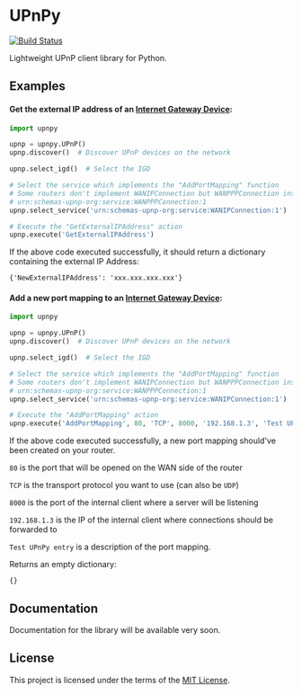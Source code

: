 # UPnPy
[![Build Status](https://travis-ci.org/5kyc0d3r/upnpy.svg?branch=master)](https://travis-ci.org/5kyc0d3r/upnpy)

Lightweight UPnP client library for Python.

## Examples

#### Get the external IP address of an [Internet Gateway Device](https://en.wikipedia.org/wiki/Internet_Gateway_Device_Protocol):
```python
import upnpy

upnp = upnpy.UPnP()
upnp.discover()  # Discover UPnP devices on the network

upnp.select_igd()  # Select the IGD

# Select the service which implements the "AddPortMapping" function
# Some routers don't implement WANIPConnection but WANPPPConnection instead:
# urn:schemas-upnp-org:service:WANPPPConnection:1
upnp.select_service('urn:schemas-upnp-org:service:WANIPConnection:1')

# Execute the "GetExternalIPAddress" action
upnp.execute('GetExternalIPAddress')
```
If the above code executed successfully, it should return a dictionary containing the external IP Address:

```
{'NewExternalIPAddress': 'xxx.xxx.xxx.xxx'}
```

#### Add a new port mapping to an [Internet Gateway Device](https://en.wikipedia.org/wiki/Internet_Gateway_Device_Protocol):
```python
import upnpy

upnp = upnpy.UPnP()
upnp.discover()  # Discover UPnP devices on the network

upnp.select_igd()  # Select the IGD

# Select the service which implements the "AddPortMapping" function
# Some routers don't implement WANIPConnection but WANPPPConnection instead:
# urn:schemas-upnp-org:service:WANPPPConnection:1
upnp.select_service('urn:schemas-upnp-org:service:WANIPConnection:1')

# Execute the "AddPortMapping" action
upnp.execute('AddPortMapping', 80, 'TCP', 8000, '192.168.1.3', 'Test UPnPy entry')
```
If the above code executed successfully, a new port mapping should've been created on your router.

`80` is the port that will be opened on the WAN side of the router

`TCP` is the transport protocol you want to use (can also be `UDP`)

`8000` is the port of the internal client where a server will be listening

`192.168.1.3` is the IP of the internal client where connections should be forwarded to

`Test UPnPy entry` is a description of the port mapping.

Returns an empty dictionary:
```
{}
```

## Documentation
Documentation for the library will be available very soon.

## License
This project is licensed under the terms of the [MIT License](https://github.com/5kyc0d3r/upnpy/blob/master/LICENSE).
